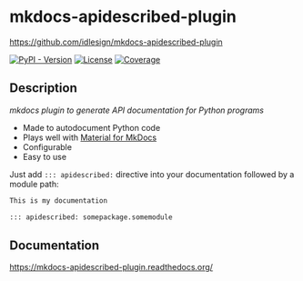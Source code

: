 # mkdocs-apidescribed-plugin

https://github.com/idlesign/mkdocs-apidescribed-plugin

[![PyPI - Version](https://img.shields.io/pypi/v/mkdocs-apidescribed-plugin)](https://pypi.python.org/pypi/mkdocs-apidescribed-plugin)
[![License](https://img.shields.io/pypi/l/mkdocs-apidescribed-plugin)](https://pypi.python.org/pypi/mkdocs-apidescribed-plugin)
[![Coverage](https://img.shields.io/coverallsCoverage/github/idlesign/mkdocs-apidescribed-plugin)](https://coveralls.io/r/idlesign/mkdocs-apidescribed-plugin)

## Description

*mkdocs plugin to generate API documentation for Python programs*

* Made to autodocument Python code
* Plays well with [Material for MkDocs](https://squidfunk.github.io/mkdocs-material/)
* Configurable
* Easy to use

Just add ``::: apidescribed:`` directive into your documentation followed by a module path:

```md title="index.md"
This is my documentation

::: apidescribed: somepackage.somemodule

```

## Documentation

https://mkdocs-apidescribed-plugin.readthedocs.org/
